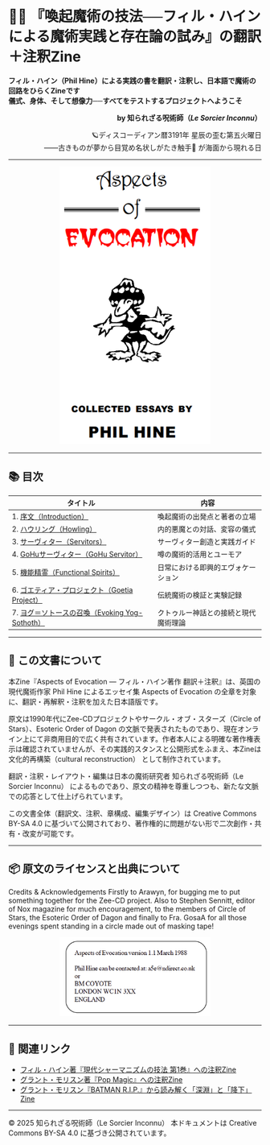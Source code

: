 
# 🧙‍♂️ 『喚起魔術の技法──フィル・ハインによる魔術実践と存在論の試み』の翻訳＋注釈Zine

**フィル・ハイン（Phil Hine）による実践の書を翻訳・注釈し、日本語で魔術の回路をひらくZineです**  
**儀式、身体、そして想像力──すべてをテストするプロジェクトへようこそ**  

<div align="right">

**by 知られざる呪術師（*Le Sorcier Inconnu*）**

🪐ディスコーディアン暦3191年 星辰の歪む第五火曜日<br>
――古きものが夢から目覚め名状しがたき触手🦑 が海面から現れる日

</div>

---
<div align="center">
 <img src="hine_evocation.png" width="300">
</div>

---

## 📚 目次

| タイトル | 内容 |
|------------|-----------|
| 1. [序文（Introduction）](01_introduction.md)| 喚起魔術の出発点と著者の立場 | 
| 2. [ハウリング（Howling）](02_howling.md) | 内的悪魔との対話、変容の儀式 |
| 3. [サーヴィター（Servitors）](03_servitors.md) | サーヴィター創造と実践ガイド | 
| 4. [GoHuサーヴィター（GoHu Servitor）](04_gohu_servitor.md)| 噂の魔術的活用とユーモア | 
| 5. [機能精霊（Functional Spirits）](05_functional_spirits.md) | 日常における即興的エヴォケーション | 
| 6. [ゴエティア・プロジェクト（Goetia Project）](06_goetia_project.md) | 伝統魔術の検証と実験記録 |
| 7. [ヨグ＝ソトースの召喚（Evoking Yog-Sothoth）](07_evoking_yog_sothoth.md) | クトゥルー神話との接続と現代魔術理論 | 

---

## 📄 この文書について

本Zine『Aspects of Evocation ― フィル・ハイン著作 翻訳＋注釈』は、英国の現代魔術作家 Phil Hine によるエッセイ集 Aspects of Evocation の全章を対象に、翻訳・再解釈・注釈を加えた日本語版です。

原文は1990年代にZee-CDプロジェクトやサークル・オブ・スターズ（Circle of Stars）、Esoteric Order of Dagon の文脈で発表されたものであり、現在オンライン上にて非商用目的で広く共有されています。作者本人による明確な著作権表示は確認されていませんが、その実践的スタンスと公開形式をふまえ、本Zineは 文化的再構築（cultural reconstruction） として制作されています。

翻訳・注釈・レイアウト・編集は日本の魔術研究者 知られざる呪術師（Le Sorcier Inconnu） によるものであり、原文の精神を尊重しつつも、新たな文脈での応答として仕上げられています。

この文書全体（翻訳文、注釈、章構成、編集デザイン）は Creative Commons BY-SA 4.0 に基づいて公開されており、著作権的に問題がない形で二次創作・共有・改変が可能です。

---

## 📦 原文のライセンスと出典について

Credits & Acknowledgements
Firstly to Arawyn, for bugging me to put something together
for the Zee-CD project. Also to Stephen Sennitt, editor of Nox
magazine for much encouragement, to the members of Circle of
Stars, the Esoteric Order of Dagon and finally to Fra. GosaA for all
those evenings spent standing in a circle made out of masking
tape!

<div align="center">
 <img src="hine_evocation_pic_002.png" width="300">
</div>

---

## 🔗 関連リンク

- [フィル・ハイン著『現代シャーマニズムの技法 第1巻』への注釈Zine](https://github.com/ravensgate-tux/hine_modern_shamanism/blob/main/README.md)
- [グラント・モリスン著『Pop Magic』への注釈Zine](https://github.com/ravensgate-tux/pop_magic_annotation/blob/main/README.md)
- [グラント・モリスン『BATMAN R.I.P.』から読み解く「深淵」と「降下」Zine](https://github.com/ravensgate-tux/batman_rip_zine/blob/main/README.md)

----

© 2025 知られざる呪術師（Le Sorcier Inconnu）
本ドキュメントは Creative Commons BY-SA 4.0 に基づき公開されています。
